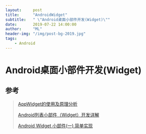 ```yaml
---
layout:     post
title:      "AndroidWidget"
subtitle:   " \"Android桌面小部件开发(Widget)\""
date:       2019-07-22 14:00:00
author:     "ML"
header-img: "/img/post-bg-2019.jpg"
tags:
    - Android
---
```


# Android桌面小部件开发(Widget)


## 参考

>[AppWidget的使用及原理分析](https://blog.csdn.net/a992036795/article/details/52129881)
>
>[Android列表小部件（Widget）开发详解](https://blog.csdn.net/qq_20521573/article/details/79174481)
>
>[Android Widget 小部件(一) 简单实现](https://blog.csdn.net/jjwwmlp456/article/details/38466969)
